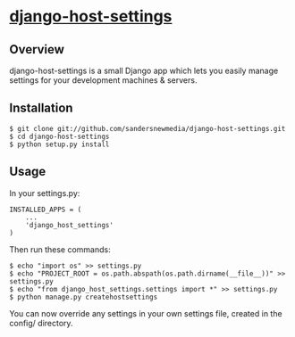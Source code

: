 [django-host-settings](http://github.com/sandersnewmedia/django-host-settings)
================================================================================

Overview
--------
django-host-settings is a small Django app which lets you easily manage settings for your development machines & servers.

Installation
------------

    $ git clone git://github.com/sandersnewmedia/django-host-settings.git
    $ cd django-host-settings
    $ python setup.py install

Usage
-----
In your settings.py:

    INSTALLED_APPS = (
        ...
        'django_host_settings'
    )

Then run these commands:

    $ echo "import os" >> settings.py
    $ echo "PROJECT_ROOT = os.path.abspath(os.path.dirname(__file__))" >> settings.py
    $ echo "from django_host_settings.settings import *" >> settings.py
    $ python manage.py createhostsettings

You can now override any settings in your own settings file, created in the config/ directory.
